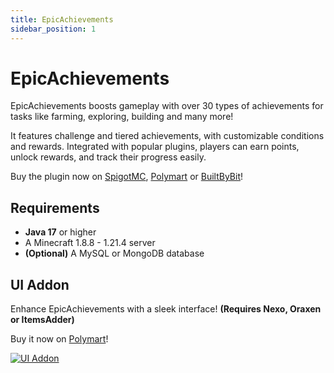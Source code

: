 ```yaml
---
title: EpicAchievements
sidebar_position: 1
---
```


# EpicAchievements

EpicAchievements boosts gameplay with over 30 types of achievements for tasks like farming, exploring, building and many more!

It features challenge and tiered achievements, with customizable conditions and rewards. Integrated with popular plugins, players can earn points, unlock rewards, and track their progress easily.

Buy the plugin now on [SpigotMC](https://www.spigotmc.org/resources/116800/), [Polymart](https://polymart.org/r/5931) or [BuiltByBit](https://builtbybit.com/resources/44823)!

## Requirements
- **Java 17** or higher
- A Minecraft 1.8.8 - 1.21.4 server
- **(Optional)** A MySQL or MongoDB database

## UI Addon

Enhance EpicAchievements with a sleek interface! **(Requires Nexo, Oraxen or ItemsAdder)**

Buy it now on [Polymart](https://polymart.org/resource/epicachievements-ui.6523)!

[![UI Addon](https://i.imgur.com/XhNP40p.png)](https://polymart.org/resource/epicachievements-ui.6523)
